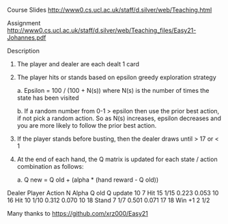 Course Slides
http://www0.cs.ucl.ac.uk/staff/d.silver/web/Teaching.html

Assignment
http://www0.cs.ucl.ac.uk/staff/d.silver/web/Teaching_files/Easy21-Johannes.pdf

Description

1)	The player and dealer are each dealt 1 card

2)	The player hits or stands based on epsilon greedy exploration strategy

    a.	Epsilon = 100 / (100 + N(s)) where N(s) is the number of times the state has been visited

    b.	If a random number from 0-1 > epsilon then use the prior best action, if not pick a random action.
        So as N(s) increases, epsilon decreases and you are more likely to follow the prior best action.

3)	If the player stands before busting, then the dealer draws until > 17 or <  1

4)	At the end of each hand, the Q matrix is updated for each state / action combination as follows:

    a.	Q new = Q old + (alpha * (hand reward  - Q old))

  Dealer	Player	Action		N	    Alpha	  Q old 	Q update
  10    	7	      Hit		    15	  1/15	  0.223	  0.053
  10	    16	    Hit		    10	  1/10	  0.312	  0.070
  10	    18	    Stand		  7	    1/7	    0.501	  0.071
  17	    18	    Win +1		2	    1/2


Many thanks to https://github.com/xrz000/Easy21
